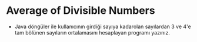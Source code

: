 # Average of Divisible Numbers
* Java döngüler ile kullanıcının girdiği sayıya kadarolan sayılardan 3 ve 4'e tam bölünen sayıların ortalamasını hesaplayan programı yazınız.